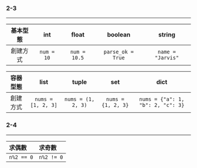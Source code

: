 ### 2-3
---
|基本型態| int | float | boolean | string |
|:---:|:---:|:---:|:---:|:---:|
|創建方式|`num = 10`|`num = 10.5`|`parse_ok = True`|`name = "Jarvis"`|

|容器型態| list | tuple | set | dict |
|:---:|:---:|:---:|:---:|:---:|
|創建方式|`nums = [1, 2, 3]`|`nums = (1, 2, 3)`|`nums = {1, 2, 3}`|`nums = {"a": 1, "b": 2, "c": 3}`|

### 2-4
---
|求偶數|求奇數|
|:---|:---|
|`n%2 == 0`|`n%2 != 0`|